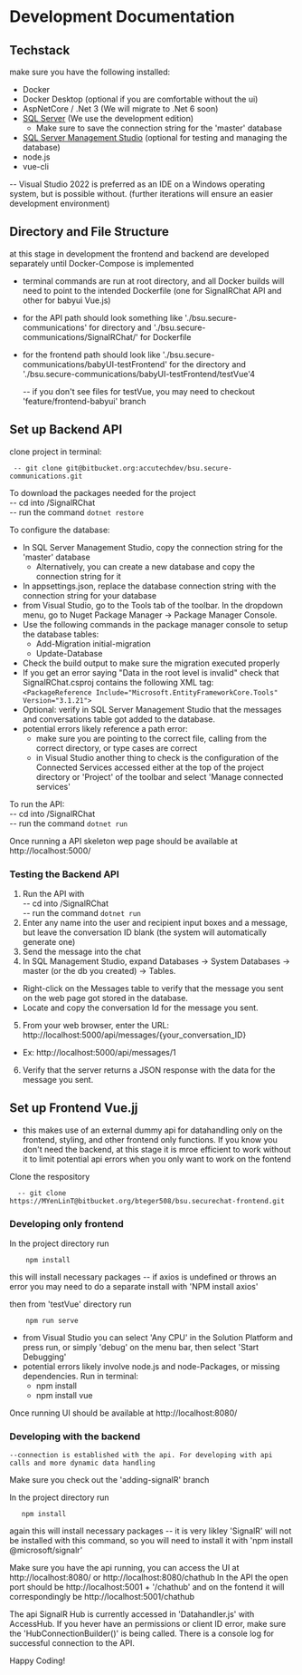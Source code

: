 # Development Documentation 
## Techstack
 make sure you have the following installed:
  - Docker
  - Docker Desktop (optional if you are comfortable without the ui)
  - AspNetCore / .Net 3 (We will migrate to .Net 6 soon)
  - [SQL Server](https://www.microsoft.com/en-us/sql-server/sql-server-downloads) (We use the development edition)
    - Make sure to save the connection string for the 'master' database
  - [SQL Server Management Studio](https://docs.microsoft.com/en-us/sql/ssms/download-sql-server-management-studio-ssms?view=sql-server-ver15) (optional for testing and managing the database)
  - node.js
  - vue-cli
  
  -- Visual Studio 2022 is preferred as an IDE on a Windows operating system, but is possible without. (further iterations will ensure an easier development environment)
 
## Directory and File Structure
  at this stage in development the frontend and backend are developed separately until Docker-Compose is implemented
  
  - terminal commands are run at root directory, and all Docker builds will need to point to the intended Dockerfile (one for SignalRChat API and other for babyui Vue.js)
  - for the API path should look something like './bsu.secure-communications' for directory and './bsu.secure-communications/SignalRChat/' for Dockerfile
  - for the frontend path should look like './bsu.secure-communications/babyUI-testFrontend' for the directory and './bsu.secure-communications/babyUI-testFrontend/testVue'4
    
    -- if you don't see files for testVue, you may need to checkout 'feature/frontend-babyui' branch

 ## Set up Backend API
      
clone project in terminal:  

     -- git clone git@bitbucket.org:accutechdev/bsu.secure-communications.git  
 
 To download the packages needed for the project  
      -- cd into <local repository>/SignalRChat   
      -- run the command `dotnet restore`   
  
To configure the database:  
- In SQL Server Management Studio, copy the connection string for the 'master' database   
  - Alternatively, you can create a new database and copy the connection string for it  
- In appsettings.json, replace the database connection string with the connection string for your database  
- from Visual Studio, go to the Tools tab of the toolbar. In the dropdown menu, go to Nuget Package Manager -> Package Manager Console.  
- Use the following commands in the package manager console to setup the database tables:  
  - Add-Migration initial-migration  
  - Update-Database  
- Check the build output to make sure the migration executed properly  
- If you get an error saying "Data in the root level is invalid" check that SignalRChat.csproj contains the following XML tag:  
  `<PackageReference Include="Microsoft.EntityFrameworkCore.Tools" Version="3.1.21">`   
- Optional: verify in SQL Server Management Studio that the messages and conversations table got added to the database.  
- potential errors likely reference a path error:  
  - make sure you are pointing to the correct file, calling from the correct directory, or type cases are correct
  - in Visual Studio another thing to check is the configuration of the Connected Services accessed either at the top of the project directory or 'Project' of the toolbar and select 'Manage connected services'
  
To run the API:  
      -- cd into <local repository>/SignalRChat   
      -- run the command `dotnet run`  
 
Once running a API skeleton wep page should be available at http://localhost:5000/

### Testing the Backend API  
1. Run the API with  
      -- cd into <local repository>/SignalRChat  
      -- run the command `dotnet run`  
2. Enter any name into the user and recipient input boxes and a message, but leave the conversation ID blank (the system will automatically generate one)  
3. Send the message into the chat  
4. In SQL Management Studio, expand Databases -> System Databases -> master (or the db you created) -> Tables.  
 - Right-click on the Messages table to verify that the message you sent on the web page got stored in the database. 
 - Locate and copy the conversation Id for the message you sent.  
5. From your web browser, enter the URL: http://localhost:5000/api/messages/{your_conversation_ID}
 - Ex: http://localhost:5000/api/messages/1
6. Verify that the server returns a JSON response with the data for the message you sent. 
 
## Set up Frontend Vue.jj
 
  - this makes use of an external dummy api for datahandling only on the frontend, styling, and other frontend only functions. If you know you don't need the backend, at this stage it is mroe efficient to work without it to limit potential api errors when you only want to work on the fontend
 
 Clone the respository 
 
      -- git clone https://MYenLinT@bitbucket.org/bteger508/bsu.securechat-frontend.git

 ### Developing only frontend
  
 In the project directory run 
 
        npm install
 
  this will install necessary packages
     -- if axios is undefined or throws an error you may need to do a separate install with 'NPM install axios'
 
then from 'testVue' directory run

        npm run serve
        
- from Visual Studio you can select 'Any CPU' in the Solution Platform and press run, or simply 'debug' on the menu bar, then select 'Start Debugging'
- potential errors likely involve node.js and node-Packages, or missing dependencies. Run in terminal:
  - npm install
  - npm install vue
        
 Once running UI should be available at http://localhost:8080/
 
 ### Developing with the backend
 
    --connection is established with the api. For developing with api calls and more dynamic data handling
 
 Make sure you check out the 'adding-signalR' branch
 
 In the project directory run 
 
       npm install
 
   again this will install necessary packages
      -- it is very likley 'SignalR' will not be installed with this command, so you will need to install it with 'npm install @microsoft/signalr'
 
 Make sure you have the api running, you can access the UI at http://localhost:8080/ or http://localhost:8080/chathub
 In the API the open port should be http://localhost:5001 + '/chathub' and on the fontend it will correspondingly be http://localhost:5001/chathub
 
 The api SignalR Hub is currently accessed in 'Datahandler.js' with AccessHub. If you hever have an permissions or client ID error, make sure the 'HubConnectionBuilder()' is being called.
 There is a console log for successful connection to the API.
 
 
 Happy Coding!
